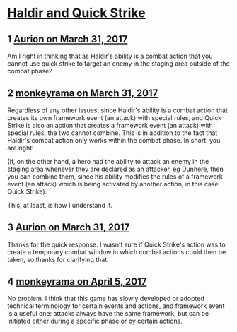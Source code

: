 # [Haldir and Quick Strike](https://community.fantasyflightgames.com/topic/246150-haldir-and-quick-strike/)

## 1 [Aurion on March 31, 2017](https://community.fantasyflightgames.com/topic/246150-haldir-and-quick-strike/?do=findComment&comment=2711640)

Am I right in thinking that as Haldir's ability is a combat action that you cannot use quick strike to target an enemy in the staging area outside of the combat phase? 

## 2 [monkeyrama on March 31, 2017](https://community.fantasyflightgames.com/topic/246150-haldir-and-quick-strike/?do=findComment&comment=2711841)

Regardless of any other issues, since Haldir's ability is a combat action that creates its own framework event (an attack) with special rules, and Quick Strike is also an action that creates a framework event (an attack) with special rules, the two cannot combine. This is in addition to the fact that Haldir's combat action only works within the combat phase. In short: you are right!

(If, on the other hand, a hero had the ability to attack an enemy in the staging area whenever they are declared as an attacker, eg Dunhere, then you can combine them, since his ability modifies the rules of a framework event (an attack) which is being activated by another action, in this case Quick Strike).

This, at least, is how I understand it.

## 3 [Aurion on March 31, 2017](https://community.fantasyflightgames.com/topic/246150-haldir-and-quick-strike/?do=findComment&comment=2711969)

Thanks for the quick response. I wasn't sure if Quick Strike's action was to create a temporary combat window in which combat actions could then be taken, so thanks for clarifying that. 

## 4 [monkeyrama on April 5, 2017](https://community.fantasyflightgames.com/topic/246150-haldir-and-quick-strike/?do=findComment&comment=2718347)

No problem. I think that this game has slowly developed or adopted technical terminology for certain events and actions, and framework event is a useful one: attacks always have the same framework, but can be initiated either during a specific phase or by certain actions.

